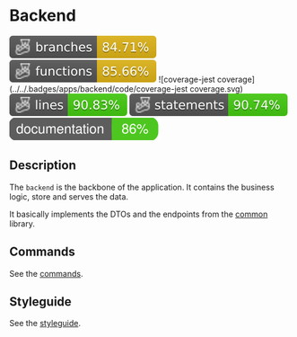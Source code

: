 # Backend

![coverage-branches](../../.badges/apps/backend/code/coverage-branches.svg)
![coverage-functions](../../.badges/apps/backend/code/coverage-functions.svg)
![coverage-jest coverage](../../.badges/apps/backend/code/coverage-jest coverage.svg)
![coverage-lines](../../.badges/apps/backend/code/coverage-lines.svg)
![coverage-statements](../../.badges/apps/backend/code/coverage-statements.svg)
![coverage-badge-documentation](../../.badges/apps/backend/comment/coverage.svg)

## Description

The `backend` is the backbone of the application.
It contains the business logic, store and serves the data.

It basically implements the DTOs and the endpoints from the [common](../../libs/common) library.

## Commands

See the [commands](./docs/commands.md).

## Styleguide

See the [styleguide](./docs/styleguide.md).
